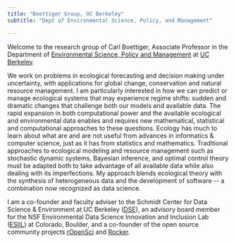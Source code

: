 ```yaml
---
title: "Boettiger Group, UC Berkeley"
subtitle: "Dept of Environmental Science, Policy, and Management"

---
```


Welcome to the research group of Carl Boettiger, Associate Professor in the Department of
[Environmental Science, Policy and Management](http://ourenvironment.berkeley.edu)
at [UC Berkeley](http://www.berkeley.edu).

We work on problems in ecological forecasting and decision making under
uncertainty, with applications for global change, conservation and
natural resource management. I am particularly interested in how we can
predict or manage ecological systems that may experience regime shifts:
sudden and dramatic changes that challenge both our models and available
data.  The rapid expansion in both computational power and the available
ecological and environmental data enables and requires new mathematical,
statistical and computational approaches to these questions. Ecology
has much to learn about what are and are not useful from advances in
informatics & computer science, just as it has from statistics and
mathematics. Traditional approaches to ecological modeling and resource
management such as stochastic dynamic systems, Bayesian inference, and
optimal control theory must be adapted both to take advantage of all
available data while also dealing with its imperfections. My approach
blends ecological theory with the synthesis of heterogeneous data and
the development of software -- a combination now recognized as data
science.


I am a co-founder and faculty adviser to the Schmidt Center for Data Science
& Environment at UC Berkeley ([DSE](https://dse.berkeley.edu)),
an advisory board member for the NSF Environmental Data Science Innovation
and Inclusion Lab ([ESIIL](https://esiil.org)) at Colorado, Boulder,
and a co-founder of the open source community projects [rOpenSci](https://ropensci.org)
and [Rocker](https://rocker-project.org).

